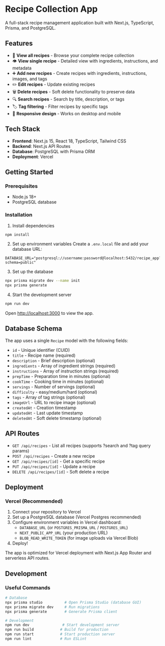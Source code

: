 # Recipe Collection App

A full-stack recipe management application built with Next.js, TypeScript, Prisma, and PostgreSQL.

## Features

- 📖 **View all recipes** - Browse your complete recipe collection
- 👁️ **View single recipe** - Detailed view with ingredients, instructions, and metadata
- ➕ **Add new recipes** - Create recipes with ingredients, instructions, images, and tags
- ✏️ **Edit recipes** - Update existing recipes
- 🗑️ **Delete recipes** - Soft delete functionality to preserve data
- 🔍 **Search recipes** - Search by title, description, or tags
- 🏷️ **Tag filtering** - Filter recipes by specific tags
- 📱 **Responsive design** - Works on desktop and mobile

## Tech Stack

- **Frontend**: Next.js 15, React 18, TypeScript, Tailwind CSS
- **Backend**: Next.js API Routes
- **Database**: PostgreSQL with Prisma ORM
- **Deployment**: Vercel

## Getting Started

### Prerequisites

- Node.js 18+
- PostgreSQL database

### Installation

1. Install dependencies
```bash
npm install
```

2. Set up environment variables
Create a `.env.local` file and add your database URL:
```
DATABASE_URL="postgresql://username:password@localhost:5432/recipe_app?schema=public"
```

3. Set up the database
```bash
npx prisma migrate dev --name init
npx prisma generate
```

4. Start the development server
```bash
npm run dev
```

Open [http://localhost:3000](http://localhost:3000) to view the app.

## Database Schema

The app uses a single `Recipe` model with the following fields:

- `id` - Unique identifier (CUID)
- `title` - Recipe name (required)
- `description` - Brief description (optional)
- `ingredients` - Array of ingredient strings (required)
- `instructions` - Array of instruction strings (required)
- `prepTime` - Preparation time in minutes (optional)
- `cookTime` - Cooking time in minutes (optional)
- `servings` - Number of servings (optional)
- `difficulty` - easy/medium/hard (optional)
- `tags` - Array of tag strings (optional)
- `imageUrl` - URL to recipe image (optional)
- `createdAt` - Creation timestamp
- `updatedAt` - Last update timestamp
- `deletedAt` - Soft delete timestamp (optional)

## API Routes

- `GET /api/recipes` - List all recipes (supports ?search and ?tag query params)
- `POST /api/recipes` - Create a new recipe
- `GET /api/recipes/[id]` - Get a specific recipe
- `PUT /api/recipes/[id]` - Update a recipe
- `DELETE /api/recipes/[id]` - Soft delete a recipe

## Deployment

### Vercel (Recommended)

1. Connect your repository to Vercel
2. Set up a PostgreSQL database (Vercel Postgres recommended)
3. Configure environment variables in Vercel dashboard:
   - `DATABASE_URL` (or `POSTGRES_PRISMA_URL` / `POSTGRES_URL`)
   - `NEXT_PUBLIC_APP_URL` (your production URL)
   - `BLOB_READ_WRITE_TOKEN` (for image uploads via Vercel Blob)
4. Deploy!

The app is optimized for Vercel deployment with Next.js App Router and serverless API routes.

## Development

### Useful Commands

```bash
# Database
npx prisma studio          # Open Prisma Studio (database GUI)
npx prisma migrate dev     # Run migrations
npx prisma generate        # Generate Prisma client

# Development
npm run dev               # Start development server
npm run build            # Build for production
npm run start            # Start production server
npm run lint             # Run ESLint
```
